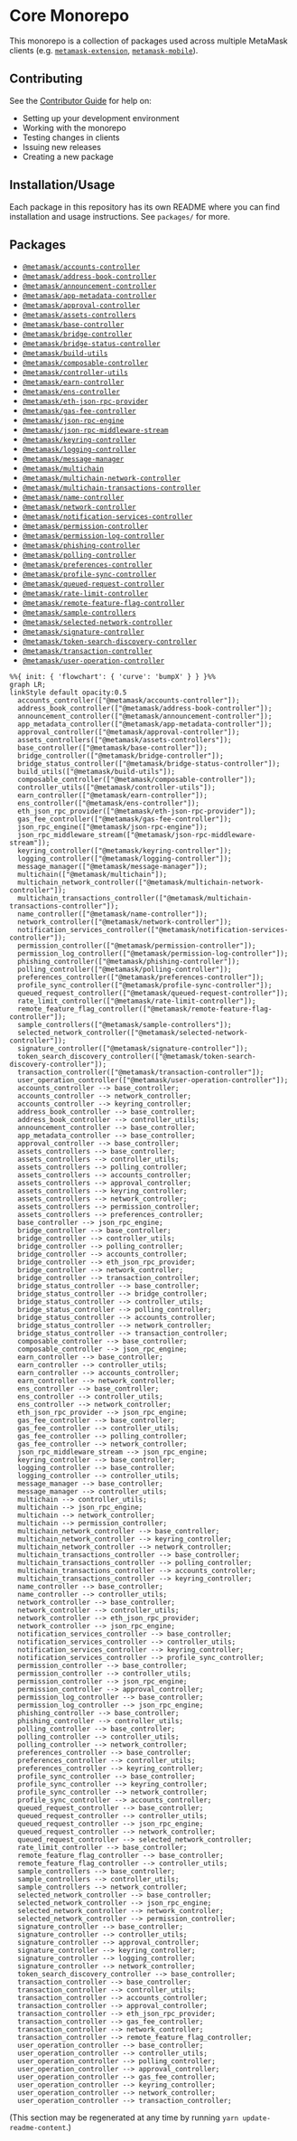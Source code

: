 # Core Monorepo

This monorepo is a collection of packages used across multiple MetaMask clients (e.g. [`metamask-extension`](https://github.com/MetaMask/metamask-extension/), [`metamask-mobile`](https://github.com/MetaMask/metamask-mobile/)).

## Contributing

See the [Contributor Guide](./docs/contributing.md) for help on:

- Setting up your development environment
- Working with the monorepo
- Testing changes in clients
- Issuing new releases
- Creating a new package

## Installation/Usage

Each package in this repository has its own README where you can find installation and usage instructions. See `packages/` for more.

## Packages

<!-- start package list -->

- [`@metamask/accounts-controller`](packages/accounts-controller)
- [`@metamask/address-book-controller`](packages/address-book-controller)
- [`@metamask/announcement-controller`](packages/announcement-controller)
- [`@metamask/app-metadata-controller`](packages/app-metadata-controller)
- [`@metamask/approval-controller`](packages/approval-controller)
- [`@metamask/assets-controllers`](packages/assets-controllers)
- [`@metamask/base-controller`](packages/base-controller)
- [`@metamask/bridge-controller`](packages/bridge-controller)
- [`@metamask/bridge-status-controller`](packages/bridge-status-controller)
- [`@metamask/build-utils`](packages/build-utils)
- [`@metamask/composable-controller`](packages/composable-controller)
- [`@metamask/controller-utils`](packages/controller-utils)
- [`@metamask/earn-controller`](packages/earn-controller)
- [`@metamask/ens-controller`](packages/ens-controller)
- [`@metamask/eth-json-rpc-provider`](packages/eth-json-rpc-provider)
- [`@metamask/gas-fee-controller`](packages/gas-fee-controller)
- [`@metamask/json-rpc-engine`](packages/json-rpc-engine)
- [`@metamask/json-rpc-middleware-stream`](packages/json-rpc-middleware-stream)
- [`@metamask/keyring-controller`](packages/keyring-controller)
- [`@metamask/logging-controller`](packages/logging-controller)
- [`@metamask/message-manager`](packages/message-manager)
- [`@metamask/multichain`](packages/multichain)
- [`@metamask/multichain-network-controller`](packages/multichain-network-controller)
- [`@metamask/multichain-transactions-controller`](packages/multichain-transactions-controller)
- [`@metamask/name-controller`](packages/name-controller)
- [`@metamask/network-controller`](packages/network-controller)
- [`@metamask/notification-services-controller`](packages/notification-services-controller)
- [`@metamask/permission-controller`](packages/permission-controller)
- [`@metamask/permission-log-controller`](packages/permission-log-controller)
- [`@metamask/phishing-controller`](packages/phishing-controller)
- [`@metamask/polling-controller`](packages/polling-controller)
- [`@metamask/preferences-controller`](packages/preferences-controller)
- [`@metamask/profile-sync-controller`](packages/profile-sync-controller)
- [`@metamask/queued-request-controller`](packages/queued-request-controller)
- [`@metamask/rate-limit-controller`](packages/rate-limit-controller)
- [`@metamask/remote-feature-flag-controller`](packages/remote-feature-flag-controller)
- [`@metamask/sample-controllers`](packages/sample-controllers)
- [`@metamask/selected-network-controller`](packages/selected-network-controller)
- [`@metamask/signature-controller`](packages/signature-controller)
- [`@metamask/token-search-discovery-controller`](packages/token-search-discovery-controller)
- [`@metamask/transaction-controller`](packages/transaction-controller)
- [`@metamask/user-operation-controller`](packages/user-operation-controller)

<!-- end package list -->

<!-- start dependency graph -->

```mermaid
%%{ init: { 'flowchart': { 'curve': 'bumpX' } } }%%
graph LR;
linkStyle default opacity:0.5
  accounts_controller(["@metamask/accounts-controller"]);
  address_book_controller(["@metamask/address-book-controller"]);
  announcement_controller(["@metamask/announcement-controller"]);
  app_metadata_controller(["@metamask/app-metadata-controller"]);
  approval_controller(["@metamask/approval-controller"]);
  assets_controllers(["@metamask/assets-controllers"]);
  base_controller(["@metamask/base-controller"]);
  bridge_controller(["@metamask/bridge-controller"]);
  bridge_status_controller(["@metamask/bridge-status-controller"]);
  build_utils(["@metamask/build-utils"]);
  composable_controller(["@metamask/composable-controller"]);
  controller_utils(["@metamask/controller-utils"]);
  earn_controller(["@metamask/earn-controller"]);
  ens_controller(["@metamask/ens-controller"]);
  eth_json_rpc_provider(["@metamask/eth-json-rpc-provider"]);
  gas_fee_controller(["@metamask/gas-fee-controller"]);
  json_rpc_engine(["@metamask/json-rpc-engine"]);
  json_rpc_middleware_stream(["@metamask/json-rpc-middleware-stream"]);
  keyring_controller(["@metamask/keyring-controller"]);
  logging_controller(["@metamask/logging-controller"]);
  message_manager(["@metamask/message-manager"]);
  multichain(["@metamask/multichain"]);
  multichain_network_controller(["@metamask/multichain-network-controller"]);
  multichain_transactions_controller(["@metamask/multichain-transactions-controller"]);
  name_controller(["@metamask/name-controller"]);
  network_controller(["@metamask/network-controller"]);
  notification_services_controller(["@metamask/notification-services-controller"]);
  permission_controller(["@metamask/permission-controller"]);
  permission_log_controller(["@metamask/permission-log-controller"]);
  phishing_controller(["@metamask/phishing-controller"]);
  polling_controller(["@metamask/polling-controller"]);
  preferences_controller(["@metamask/preferences-controller"]);
  profile_sync_controller(["@metamask/profile-sync-controller"]);
  queued_request_controller(["@metamask/queued-request-controller"]);
  rate_limit_controller(["@metamask/rate-limit-controller"]);
  remote_feature_flag_controller(["@metamask/remote-feature-flag-controller"]);
  sample_controllers(["@metamask/sample-controllers"]);
  selected_network_controller(["@metamask/selected-network-controller"]);
  signature_controller(["@metamask/signature-controller"]);
  token_search_discovery_controller(["@metamask/token-search-discovery-controller"]);
  transaction_controller(["@metamask/transaction-controller"]);
  user_operation_controller(["@metamask/user-operation-controller"]);
  accounts_controller --> base_controller;
  accounts_controller --> network_controller;
  accounts_controller --> keyring_controller;
  address_book_controller --> base_controller;
  address_book_controller --> controller_utils;
  announcement_controller --> base_controller;
  app_metadata_controller --> base_controller;
  approval_controller --> base_controller;
  assets_controllers --> base_controller;
  assets_controllers --> controller_utils;
  assets_controllers --> polling_controller;
  assets_controllers --> accounts_controller;
  assets_controllers --> approval_controller;
  assets_controllers --> keyring_controller;
  assets_controllers --> network_controller;
  assets_controllers --> permission_controller;
  assets_controllers --> preferences_controller;
  base_controller --> json_rpc_engine;
  bridge_controller --> base_controller;
  bridge_controller --> controller_utils;
  bridge_controller --> polling_controller;
  bridge_controller --> accounts_controller;
  bridge_controller --> eth_json_rpc_provider;
  bridge_controller --> network_controller;
  bridge_controller --> transaction_controller;
  bridge_status_controller --> base_controller;
  bridge_status_controller --> bridge_controller;
  bridge_status_controller --> controller_utils;
  bridge_status_controller --> polling_controller;
  bridge_status_controller --> accounts_controller;
  bridge_status_controller --> network_controller;
  bridge_status_controller --> transaction_controller;
  composable_controller --> base_controller;
  composable_controller --> json_rpc_engine;
  earn_controller --> base_controller;
  earn_controller --> controller_utils;
  earn_controller --> accounts_controller;
  earn_controller --> network_controller;
  ens_controller --> base_controller;
  ens_controller --> controller_utils;
  ens_controller --> network_controller;
  eth_json_rpc_provider --> json_rpc_engine;
  gas_fee_controller --> base_controller;
  gas_fee_controller --> controller_utils;
  gas_fee_controller --> polling_controller;
  gas_fee_controller --> network_controller;
  json_rpc_middleware_stream --> json_rpc_engine;
  keyring_controller --> base_controller;
  logging_controller --> base_controller;
  logging_controller --> controller_utils;
  message_manager --> base_controller;
  message_manager --> controller_utils;
  multichain --> controller_utils;
  multichain --> json_rpc_engine;
  multichain --> network_controller;
  multichain --> permission_controller;
  multichain_network_controller --> base_controller;
  multichain_network_controller --> keyring_controller;
  multichain_network_controller --> network_controller;
  multichain_transactions_controller --> base_controller;
  multichain_transactions_controller --> polling_controller;
  multichain_transactions_controller --> accounts_controller;
  multichain_transactions_controller --> keyring_controller;
  name_controller --> base_controller;
  name_controller --> controller_utils;
  network_controller --> base_controller;
  network_controller --> controller_utils;
  network_controller --> eth_json_rpc_provider;
  network_controller --> json_rpc_engine;
  notification_services_controller --> base_controller;
  notification_services_controller --> controller_utils;
  notification_services_controller --> keyring_controller;
  notification_services_controller --> profile_sync_controller;
  permission_controller --> base_controller;
  permission_controller --> controller_utils;
  permission_controller --> json_rpc_engine;
  permission_controller --> approval_controller;
  permission_log_controller --> base_controller;
  permission_log_controller --> json_rpc_engine;
  phishing_controller --> base_controller;
  phishing_controller --> controller_utils;
  polling_controller --> base_controller;
  polling_controller --> controller_utils;
  polling_controller --> network_controller;
  preferences_controller --> base_controller;
  preferences_controller --> controller_utils;
  preferences_controller --> keyring_controller;
  profile_sync_controller --> base_controller;
  profile_sync_controller --> keyring_controller;
  profile_sync_controller --> network_controller;
  profile_sync_controller --> accounts_controller;
  queued_request_controller --> base_controller;
  queued_request_controller --> controller_utils;
  queued_request_controller --> json_rpc_engine;
  queued_request_controller --> network_controller;
  queued_request_controller --> selected_network_controller;
  rate_limit_controller --> base_controller;
  remote_feature_flag_controller --> base_controller;
  remote_feature_flag_controller --> controller_utils;
  sample_controllers --> base_controller;
  sample_controllers --> controller_utils;
  sample_controllers --> network_controller;
  selected_network_controller --> base_controller;
  selected_network_controller --> json_rpc_engine;
  selected_network_controller --> network_controller;
  selected_network_controller --> permission_controller;
  signature_controller --> base_controller;
  signature_controller --> controller_utils;
  signature_controller --> approval_controller;
  signature_controller --> keyring_controller;
  signature_controller --> logging_controller;
  signature_controller --> network_controller;
  token_search_discovery_controller --> base_controller;
  transaction_controller --> base_controller;
  transaction_controller --> controller_utils;
  transaction_controller --> accounts_controller;
  transaction_controller --> approval_controller;
  transaction_controller --> eth_json_rpc_provider;
  transaction_controller --> gas_fee_controller;
  transaction_controller --> network_controller;
  transaction_controller --> remote_feature_flag_controller;
  user_operation_controller --> base_controller;
  user_operation_controller --> controller_utils;
  user_operation_controller --> polling_controller;
  user_operation_controller --> approval_controller;
  user_operation_controller --> gas_fee_controller;
  user_operation_controller --> keyring_controller;
  user_operation_controller --> network_controller;
  user_operation_controller --> transaction_controller;
```

<!-- end dependency graph -->

(This section may be regenerated at any time by running `yarn update-readme-content`.)
